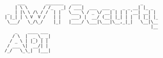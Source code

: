 <pre>
     ___        _______   ____                       _         
    | \ \      / /_   _| / ___|  ___  ___ _   _ _ __| |_ _   _ 
 _  | |\ \ /\ / /  | |   \___ \ / _ \/ __| | | | '__| __| | | |
| |_| | \ V  V /   | |    ___) |  __/ (__| |_| | |  | |_| |_| |
 \___/   \_/\_/    |_|   |____/ \___|\___|\__,_|_|   \__|\__, |
                                                         |___/ 
    _    ____ ___ 
   / \  |  _ \_ _|
  / _ \ | |_) | | 
 / ___ \|  __/| | 
/_/   \_\_|  |___|

</pre>